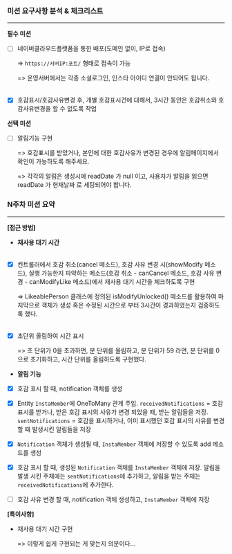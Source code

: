 ### 미션 요구사항 분석 & 체크리스트

---
**필수 미션**
-[ ] 네이버클라우드플랫폼을 통한 배포(도메인 없이, IP로 접속)

  => `https://서버IP:포트/` 형태로 접속이 가능

  => 운영서버에서는 각종 소셜로그인, 인스타 아이디 연결이 안되어도 됩니다.
<br><br>
-[x] 호감표시/호감사유변경 후, 개별 호감표시건에 대해서, 3시간 동안은 호감취소와 호감사유변경을 할 수 없도록 작업

**선택 미션**

-[ ] 알림기능 구현

  => 호감표시를 받았거나, 본인에 대한 호감사유가 변경된 경우에 알림페이지에서 확인이 가능하도록 해주세요.

  => 각각의 알림은 생성시에 readDate 가 null 이고, 사용자가 알림을 읽으면 readDate 가 현재날짜 로 세팅되어야 합니다.


### N주차 미션 요약

---

**[접근 방법]**
- **재사용 대기 시간**
<br><br>
-[x] 컨트롤러에서 호감 취소(cancel 메소드), 호감 사유 변경 시(showModify 메소드), 실행 가능한지 파악하는 메소드(호감 취소 - canCancel 메소드, 호감 사유 변경 - canModifyLike 메소드)에서 재사용 대기 시간을 체크하도록 구현

  => LikeablePerson 클래스에 정의된 isModifyUnlocked() 메소드를 활용하여 마지막으로 객체가 생성 혹은 수정된 시간으로 부터 3시간이 경과하였는지 검증하도록 했다.
<br><br>
-[x] 초단위 올림하여 시간 표시

  => 초 단위가 0을 초과하면, 분 단위를 올림하고, 분 단위가 59 라면, 분 단위를 0으로 초기화하고, 시간 단위를 올림하도록 구현했다.

- **알림 기능**

-[x] 호감 표시 할 때, notification 객체를 생성

-[x] Entity `InstaMember`에 OneToMany 관계 주입. `receivedNotifications` = 호감 표시를 받거나, 받은 호감 표시의 사유가 변경 되었을 때, 받는 알림들을 저장. `sentNotifications` = 호감을 표시하거나, 이미 표시했던 호감 표시의 사유를 변경할 때 발생시킨 알림들을 저장

-[x] `Notification` 객체가 생성될 때, `InstaMember` 객체에 저장할 수 있도록 add 메소드를 생성

-[x] 호감 표시 할 때, 생성된 `Notification` 객체를 `InstaMember` 객체에 저장. 알림을 발생 시킨 주체에는 `sentNotifications`에 추가하고, 알림을 받는 주체는 `receivedNotifications`에 추가한다.

-[ ] 호감 사유 변경 할 때, notification 객체 생성하고, `InstaMember` 객체에 저장

**[특이사항]**

- 재사용 대기 시간 구현

    => 이렇게 쉽게 구현되는 게 맞는지 의문이다...